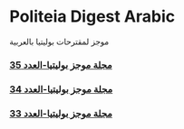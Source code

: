# Politeia Digest Arabic

موجز لمقترحات بوليتيا بالعربية
### [مجلة موجز بوليتيا-العدد 35](issues/issue-35.md)
### [مجلة موجز بوليتيا-العدد 34](issues/issue-34.md)
### [مجلة موجز بوليتيا-العدد 33](issues/issue-033.md)

